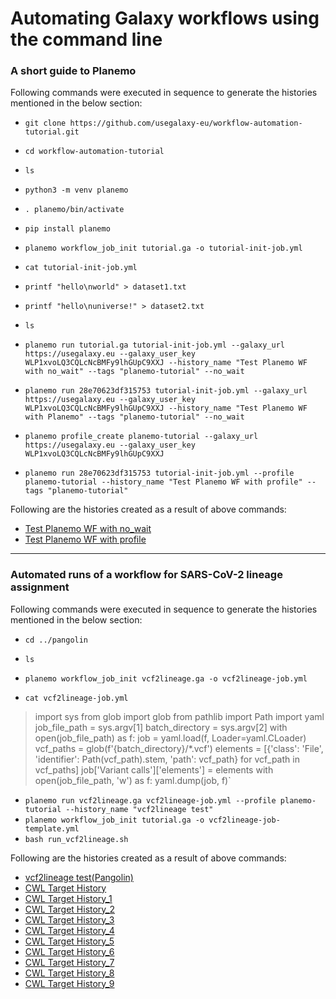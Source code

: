 # Automating Galaxy workflows using the command line

### A short guide to Planemo
 Following commands were executed in sequence to generate the histories mentioned in the below section: 
* `git clone https://github.com/usegalaxy-eu/workflow-automation-tutorial.git`
* `cd workflow-automation-tutorial`
* `ls`

* `python3 -m venv planemo`
* `. planemo/bin/activate`
* `pip install planemo`

* `planemo workflow_job_init tutorial.ga -o tutorial-init-job.yml`
* `cat tutorial-init-job.yml`
* `printf "hello\nworld" > dataset1.txt`
* `printf "hello\nuniverse!" > dataset2.txt`
* `ls`

* `planemo run tutorial.ga tutorial-init-job.yml --galaxy_url https://usegalaxy.eu --galaxy_user_key WLP1xvoLQ3CQLcNcBMFy9lhGUpC9XXJ --history_name "Test Planemo WF with no_wait" --tags "planemo-tutorial" --no_wait`

* `planemo run 28e70623df315753 tutorial-init-job.yml --galaxy_url https://usegalaxy.eu --galaxy_user_key WLP1xvoLQ3CQLcNcBMFy9lhGUpC9XXJ --history_name "Test Planemo WF with Planemo" --tags "planemo-tutorial" --no_wait`

* `planemo profile_create planemo-tutorial --galaxy_url https://usegalaxy.eu --galaxy_user_key WLP1xvoLQ3CQLcNcBMFy9lhGUpC9XXJ`

* `planemo run 28e70623df315753 tutorial-init-job.yml --profile planemo-tutorial --history_name "Test Planemo WF with profile" --tags "planemo-tutorial"`

Following are the histories created as a result of above commands:
* [Test Planemo WF with no_wait](https://usegalaxy.eu/u/soumyajha9090/h/test-planemo-wf-with-nowait)
* [Test Planemo WF with profile](https://usegalaxy.eu/u/soumyajha9090/h/test-planemo-wf-with-profile)
---
### Automated runs of a workflow for SARS-CoV-2 lineage assignment
 Following commands were executed in sequence to generate the histories mentioned in the below section: 
* `cd ../pangolin`
* `ls`

* `planemo workflow_job_init vcf2lineage.ga -o vcf2lineage-job.yml`
* `cat vcf2lineage-job.yml`

> import sys
from glob import glob
from pathlib import Path
import yaml
job_file_path = sys.argv[1]
batch_directory = sys.argv[2]
with open(job_file_path) as f:
    job = yaml.load(f, Loader=yaml.CLoader)
vcf_paths = glob(f'{batch_directory}/*.vcf')
elements = [{'class': 'File', 'identifier': Path(vcf_path).stem, 'path': vcf_path} for vcf_path in vcf_paths]
job['Variant calls']['elements'] = elements
with open(job_file_path, 'w') as f:
    yaml.dump(job, f)`

* `planemo run vcf2lineage.ga vcf2lineage-job.yml --profile planemo-tutorial --history_name "vcf2lineage test"`
* `planemo workflow_job_init tutorial.ga -o vcf2lineage-job-template.yml`
* ` bash run_vcf2lineage.sh `



Following are the histories created as a result of above commands:
* [vcf2lineage test(Pangolin)](https://usegalaxy.eu/u/soumyajha9090/h/vcf2lineage-test)
* [CWL Target History](https://usegalaxy.eu/u/soumyajha9090/h/cwl-target-history)
* [CWL Target History_1](https://usegalaxy.eu/u/soumyajha9090/h/cwl-target-history-1)
* [CWL Target History_2](https://usegalaxy.eu/u/soumyajha9090/h/cwl-target-history-2)
* [CWL Target History_3](https://usegalaxy.eu/u/soumyajha9090/h/cwl-target-history-3)
* [CWL Target History_4](https://usegalaxy.eu/u/soumyajha9090/h/cwl-target-history-4)
* [CWL Target History_5](https://usegalaxy.eu/u/soumyajha9090/h/cwl-target-history-5)
* [CWL Target History_6](https://usegalaxy.eu/u/soumyajha9090/h/cwl-target-history-6)
* [CWL Target History_7](https://usegalaxy.eu/u/soumyajha9090/h/cwl-target-history-7)
* [CWL Target History_8](https://usegalaxy.eu/u/soumyajha9090/h/cwl-target-history-8)
* [CWL Target History_9](https://usegalaxy.eu/u/soumyajha9090/h/cwl-target-history-9)



